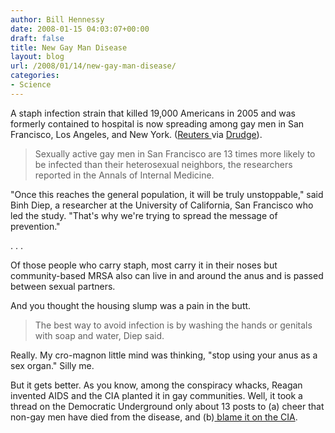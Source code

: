 ```yaml
---
author: Bill Hennessy
date: 2008-01-15 04:03:07+00:00
draft: false
title: New Gay Man Disease
layout: blog
url: /2008/01/14/new-gay-man-disease/
categories:
- Science
---
```


A staph infection strain that killed 19,000 Americans in 2005 and was formerly contained to hospital is now spreading among gay men in San Francisco, Los Angeles, and New York.  ([Reuters ](https://www.reuters.com/article/domesticNews/idUSN1337175820080114?feedType=RSS&feedName=domesticNews&rpc=22&sp=true)via [Drudge](https://www.drudgereport.com/)).


> Sexually active gay men in San Francisco are 13 times more likely to be infected than their heterosexual neighbors, the researchers reported in the Annals of Internal Medicine.

"Once this reaches the general population, it will be truly unstoppable," said Binh Diep, a researcher at the University of California, San Francisco who led the study. "That's why we're trying to spread the message of prevention."

. . .

Of those people who carry staph, most carry it in their noses but community-based MRSA also can live in and around the anus and is passed between sexual partners.


And you thought the housing slump was a pain in the butt.


> The best way to avoid infection is by washing the hands or genitals with soap and water, Diep said.


Really.  My cro-magnon little mind was thinking, "stop using your anus as a sex organ."  Silly me.

But it gets better.  As you know, among the conspiracy whacks, Reagan invented AIDS and the CIA planted it in gay communities.  Well, it took a thread on the Democratic Underground only about 13 posts to (a) cheer that non-gay men have died from the disease, and (b)[ blame it on the CIA](https://www.democraticunderground.com/discuss/duboard.php?az=view_all&address=102x3139311#3139728).
